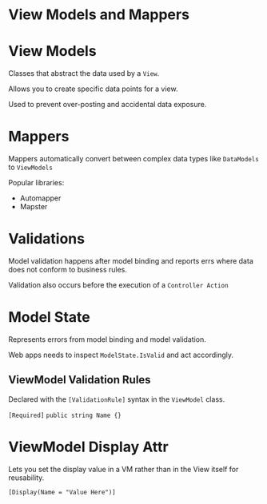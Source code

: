 # View Models and Mappers

# View Models

Classes that abstract the data used by a `View`.

Allows you to create specific data points for a view.

Used to prevent over-posting and accidental data exposure.

# Mappers

Mappers automatically convert between complex data types like `DataModels` 
to `ViewModels`

Popular libraries:
- Automapper
- Mapster

# Validations

Model validation happens after model binding and reports errs where data 
does not conform to business rules.

Validation also occurs before the execution of a `Controller Action`

# Model State

Represents errors from model binding and model validation.

Web apps needs to inspect `ModelState.IsValid` and act accordingly.


## ViewModel Validation Rules

Declared with the `[ValidationRule]` syntax in the `ViewModel` class.

`[Required]`
`public string Name {}`

# ViewModel Display Attr

Lets you set the display value in a VM rather than in the View itself for 
reusability.

`[Display(Name = "Value Here")]`